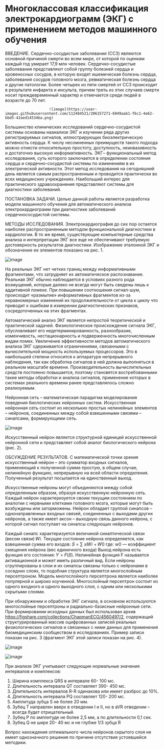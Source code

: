 # Многоклассовая классификация электрокардиограмм (ЭКГ) с применением методов машинного обучения




ВВЕДЕНИЕ.
Сердечно-сосудистые заболевания (ССЗ) являются основной причиной смерти во всем мире, от которой по оценкам каждый год умирает 17,9 млн человек. Сердечно-сосудистые заболевания представляют собой группу болезней сердца и кровеносных сосудов, в которую входят ишемическая болезнь сердца, заболевания сосудов головного мозга, ревматическая болезнь сердца и другие патологии.  Более четырех из пяти смертей от ССЗ происходит в результате инфаркта и инсульта, причем треть из этих случаев смерти носит преждевременный характер и отмечается среди людей в возрасте до 70 лет.


                        ![image](https://user-images.githubusercontent.com/112484521/206157271-6949aab1-f6c1-4e62-bbd5-42aed14534ba.png)

Большинство клинических исследований сердечно-сосудистой системы основаны наанализе ЭКГ и изучении ряда других регистрируемых сигналов, иллюстрирующих биоэлектрическую активность сердца. К числу несомненных преимуществ такого подхода можно отнести относительную простоту, доступность, неинвазивность и достаточно высокую информативность. ЭКГ– функциональный метод исследования, суть которого заключается в определении состояния сердца и сердечно-сосудистой системы по изменениям в их
электрической активности. Этот метод исследования на сегодняшний день является самым распространенным и проводится практически во всех медицинских учреждениях.
Наибольший интерес для практического здравоохранения представляют системы для диагностики заболеваний.

ПОСТАНОВКА ЗАДАЧИ.
Целью данной работы является разработка модели машинного обучения для автоматического анализа электрокардиограмм при диагностике заболеваний сердечнососудистой системы.


МЕТОДЫ ИССЛЕДОВАНИЯ.
Электрокардиография до сих пор остается наиболее распространенным методом функциональной диагностики в кардиологии. В то же время, существующие компьютерные средства анализа и интерпретации ЭКГ все еще не обеспечивают требуемую достоверность результатов диагностики. Изображение эталонной ЭКГ и обозначение ее
элементов показано на рис. 1.


![image](https://user-images.githubusercontent.com/112484521/206164737-7367c5fa-7c42-435a-ad39-325d9fff7a1f.png)


На реальных ЭКГ нет четких границ между информативными фрагментами, что затрудняет их автоматическое распознавание. Реальная ЭКГ обычно наблюдается в условиях разного
рода возмущений, которые далеко не всегда могут быть сведены лишь к аддитивной помехе. При повышении соотношения сигнал-шум, происходит «размытие» информативных фрагментов из-за неравномерных изменений их продолжительности от цикла к циклу что приводит к ошибкам в измерении диагностических признаков, сосредоточенных на этих фрагментах.

Автоматический анализ ЭКГ является непростой теоретической и практической задачей. Физиологическое происхождение сигнала ЭКГ, обусловливает его недетерминированность,
разнообразие, изменчивость, нестационарность и подверженность многочисленным видам помех. Увеличение эффективности методов автоматического анализа ЭКГ сдерживается ограничениями, связанными с вычислительной мощность используемых процессоров. Это в наибольшей степени относится к аппаратуре непрерывного наблюдения, так как обработка сигналов в ней должна выполняться в реальном масштабе времени. Производительность вычислительных средств постоянно повышается, поэтому становятся востребованными такие методы обработки и анализа сигналов, применение которых в системах реального времени ранее представлялось сложно реализуемым.

Нейронная сеть – математическая парадигма моделирования поведения биологических нейронных систем. Искусственная нейронная сеть состоит из нескольких простых нелинейных
элементов – нейронов, соединенных между собой взвешенными связями – синапсами, формирующими сеть.


![image](https://user-images.githubusercontent.com/112484521/206167536-8c923631-df24-441b-b5dc-e7709fd545fd.png)


Искусственный нейрон является структурной единицей искусственной нейронной сети и представляет собой аналог биологического нейрона (рис. 2).


ОБСУЖДЕНИЕ РЕЗУЛЬТАТОВ.
С математической точки зрения искусственный нейрон – это сумматор входных сигналов, применяющий к полученной сумме простую, в общем случае, нелинейную функцию, непрерывную на всей области определения. Полученный результат посылается на единственный выход.


Искусственные нейроны могут объединяются между собой определенным образом, образуя искусственную нейронную сеть. Каждый нейрон характеризуется своим текущим состоянием по аналогии с нервными клетками головного мозга, которые могут быть возбуждены или заторможены. Нейрон обладает группой синапсов – однонаправленных входных связей, соединенных с выходами других нейронов, а также имеет аксон – выходную связь данного нейрона, с которой сигнал поступает на синапсы следующих нейронов.

Каждый синапс характеризуется величиной синаптической связи (весом связи) 𝑊𝑖. Текущее состояние нейрона определяется, как взвешенная сумма его входов:
 𝑆 = ∑ 𝑥𝑖𝑊𝑖 + 𝑊0
где: w0 — коэффициент смещения нейрона (вес единичного входа)
Выход нейрона есть функция его состояния:
𝑌 = 𝐹(𝑆).
Нелинейная функция F называется активационной и может иметь различный вид. Если нейроны сгруппированы в слои и их синапсы связаны только с нейронами в соседних слоях, то подобная структура является многослойным персептроном. Модель многослойного персептрона является наиболее популярной и широко изученной. Многослойный персептрон состоит из одного входного и одного выходного слоя, с одним или несколькими скрытыми слоями.

При обнаружении и обработке ЭКГ сигнала, в основном используются многослойные персептроны и радиально-базисные нейронные сети.
При формировании исходных данных был использован архив https://figshare.com/collections/ChapmanECG/4560497/2, содержащий структурированный массив оцифрованных записей реальных физиологических сигналов и связанных с ними данных для применения биомедицинским сообществом в исследованиях. Пример записи показан на рис. 3 (фрагмент ЭКГ этой записи показан на рис. 4).


![image](https://user-images.githubusercontent.com/112484521/206201926-2634340d-9a03-4975-a15c-b7d88bc2cf07.png)


![image](https://user-images.githubusercontent.com/112484521/206202332-c5dea40c-68f8-4e5c-8ba7-12062b4a2aa0.png)


При анализе ЭКГ учитывают следующие нормальные значения интервалов и комплексов:
1. Ширина комплекса QRS в интервале 60- 100 мс.
2. Длительность интервала QT составляет 390- 450 мс.
3. Длительность интервалов R-R одинакова или имеет разброс до 10%.
4. Длительность интервала PQ составляет 120- 200 мс.
5. Амплитуда зубца S не более 20 мм.
6. Зубец T направлен вверх в отведении I и II, но в aVR отведении – всегда будет отрицательный.
7. Зубец Р по амплитуде не более 2,5 мм, а по длительности 0,1 сек.
8. Зубец Q не шире 20- 40 мс и не глубже 1/3 зубца R


Вопрос нахождения оптимального числа нейронов скрытого слоя не имеет однозначного решения по причине отсутствия устоявшейся методики.

